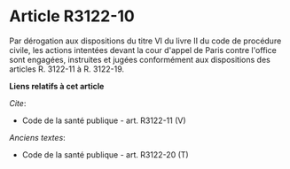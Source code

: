 # Article R3122-10

Par dérogation aux dispositions du titre VI du livre II du code de procédure civile, les actions intentées devant la cour
d'appel de Paris contre l'office sont engagées, instruites et jugées conformément aux dispositions des articles R. 3122-11 à
R. 3122-19.

**Liens relatifs à cet article**

_Cite_:

  - Code de la santé publique - art. R3122-11 (V)

_Anciens textes_:

  - Code de la santé publique - art. R3122-20 (T)
